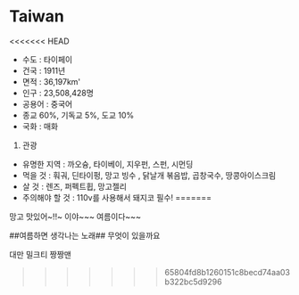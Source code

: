 # Taiwan
<<<<<<< HEAD
- 수도 : 타이페이
-  건국 : 1911년
- 면적 : 36,197km'
- 인구 : 23,508,428명
- 공용어 : 중국어
- 종교 60%, 기독교 5%, 도교 10%
- 국화 : 매화

1. 관광
- 유명한 지역 : 까오슝, 타이베이, 지우펀, 스펀, 시먼딩
- 먹을 것 : 훠궈, 딘타이펑, 망고 빙수 , 닭날개 볶음밥, 곱창국수, 땅콩아이스크림
- 살 것 : 렌즈, 퍼펙트휩, 망고젤리
- 주의해야 할 것 : 110v를 사용해서 돼지코 필수!
=======

망고 맛있어~!!~
이야~~~ 여름이다~~~

##여름하면 생각나는 노래##
무엇이 있을까요

대만 밀크티 짱짱맨
>>>>>>> 65804fd8b1260151c8becd74aa03b322bc5d9296
